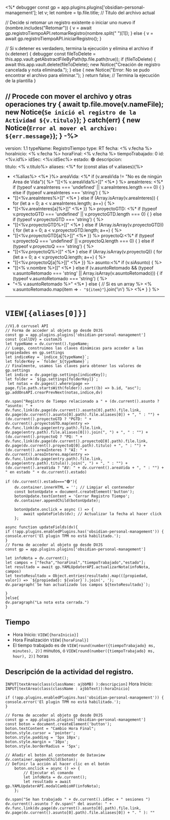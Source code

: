 <%*
debugger
const gp = app.plugins.plugins['obsidian-personal-management'];
let v;
let nombre = tp.file.title; // Título del archivo actual

// Decide si retomar un registro existente o iniciar uno nuevo
if (nombre.includes("Retomar")) {
    v = await gp.registroTiempoAPI.retomarRegistro(nombre.split(" ")[1]);
} else {
    v = await gp.registroTiempoAPI.iniciarRegistro();
}

// Si v.detener es verdadero, termina la ejecución y elimina el archivo
if (v.detener) {
debugger
    const fileToDelete = this.app.vault.getAbstractFileByPath(tp.file.path(true));
    if (fileToDelete) {
        await this.app.vault.delete(fileToDelete);
        new Notice("Creación de registro cancelada y nota eliminada.");
    } else {
        new Notice("Error: No se pudo encontrar el archivo para eliminar.");
    }
    return false; // Termina la ejecución de la plantilla
}

// Procede con mover el archivo y otras operaciones
try {
    await tp.file.move(v.nameFile);
    new Notice(`Se inició el registro de la Actividad ${v.titulo}`);
} catch(err) {
    new Notice(`Error al mover el archivo: ${err.message}`);
}
-%>
---
version: 1.1
typeName: RegistroTiempo
type: RT
fecha: <% v.fecha %>
horaInicio: <% v.fecha %>
horaFinal: <%  v.fecha %>
tiempoTrabajado: 0
id: <%v.id%>
idSec: <%v.idSec%>
estado: 🟢
descripcion:  
titulo: <% v.titulo%> 
aliases: <%* for (const alias of v.aliases){%>
- <%alias%> <%* }%>
areaVida: <%* if (v.areaVida != "No es de ningún Area de Vida"){ %> "[[<% v.areaVida%>]]" <%* } %>
areaInteres: <%* if (typeof v.areaInteres === 'undefined' || v.areaInteres.length === 0) { } else if (typeof v.areaInteres === 'string') { %>
- "[[<%v.areaInteres%>]]" <%* } else if (Array.isArray(v.areaInteres)) { for (let a = 0; a < v.areaInteres.length; a++) { %>
- "[[<%v.areaInteres[a]%>]]" <%* }} %>
proyectoGTD: <%* if (typeof v.proyectoGTD === 'undefined' || v.proyectoGTD.length === 0) { } else if (typeof v.proyectoGTD === 'string') { %>
- "[[<%v.proyectoGTD%>]]" <%* } else if (Array.isArray(v.proyectoGTD)) { for (let a = 0; a < v.proyectoGTD.length; a++) { %>
- "[[<%v.proyectoGTD[a]%>]]" <%* }} %>
proyectoQ:<%* if (typeof v.proyectoQ === 'undefined' || v.proyectoQ.length === 0) { } else if (typeof v.proyectoQ === 'string') { %>
- "[[<%v.proyectoQ%>]]" <%* } else if (Array.isArray(v.proyectoQ)) { for (let a = 0; a < v.proyectoQ.length; a++) { %>
- "[[<%v.proyectoQ[a]%>]]" <%* }} %>
asunto:<%* if (v.siAsunto) { %>
- "[[<% v.nombre %>]]"
<%* } else if (v.asuntoRetomado && (typeof v.asuntoRetomado === 'string' || Array.isArray(v.asuntoRetomado))) {
    if (typeof v.asuntoRetomado === 'string') { 
        %>
- "<% v.asuntoRetomado %>"
<%* } else { // Si es un array 
        %>
<% v.asuntoRetomado.map(item => `- "${item}"`).join('\n') %>
<%* } } %>

---

# `VIEW[{aliases[0]}]`
```dataviewjs
//V1.0 carrusel API
// Forma de acceder al objeto gp desde DVJS
const gp = app.plugins.plugins['obsidian-personal-management']
const {callDV} = customJS
let typeName = dv.current().typeName;
// Luego, construimos las claves dinámicas para acceder a las propiedades en gp.settings
let indiceKey = `indice_${typeName}`;
let folderKey = `folder_${typeName}`;
// Finalmente, usamos las claves para obtener los valores de gp.settings
let indice = dv.page(gp.settings[indiceKey]);
let folder = `${gp.settings[folderKey]}`;
 let notas = dv.pages().where(page => page.file.path.startsWith(folder)).sort((b) => b.id, "asc");
gp.addOnsAPI.crearPrevNext(notas,indice,dv)
```
```dataviewjs
dv.span("Registro de Tiempo relacionado a " + (dv.current().asunto ? "asunto: " + dv.func.link(dv.page(dv.current().asunto[0].path).file.link, dv.page(dv.current().asunto[0].path).file.aliases[0]) + ", " : "") + (dv.current().proyectoGTD ? "PGTD: " + dv.current().proyectoGTD.map(entry => dv.func.link(dv.page(entry.path).file.link, dv.page(entry.path).file.aliases[0])).join(", ") + ", " : "") + (dv.current().proyectoQ ? "PQ: " + dv.func.link(dv.page(dv.current().proyectoQ[0].path).file.link, dv.page(dv.current().proyectoQ[0].path).titulo) + ", " : "") + (dv.current().areaInteres ? "AI: " + dv.current().areaInteres.map(entry => dv.func.link(dv.page(entry.path).file.link, dv.page(entry.path).titulo)).join(", ") + ", " : "") + (dv.current().areaVida ? "AV: " + dv.current().areaVida + ", " : "") + " en estado " + dv.current().estado)
```
```dataviewjs
if (dv.current().estado==="🟢"){
	dv.container.innerHTML = ''; // Limpiar el contenedor
    const botonUpdate = document.createElement('button');
    botonUpdate.textContent = 'Cerrar Registro Tiempo';
    dv.container.appendChild(botonUpdate);

    botonUpdate.onclick = async () => {
        await updateFields(dv); // Actualizar la fecha al hacer click
    };

async function updateFields(dv){
if (!app.plugins.enabledPlugins.has('obsidian-personal-management')) {
console.error('El plugin TPM no está habilitado.');
}
// Forma de acceder al objeto gp desde DVJS
const gp = app.plugins.plugins['obsidian-personal-management']

let infoNota = dv.current();
let campos = ["fecha","horaFinal","tiempoTrabajado","estado"];
let resultado = await gp.YAMLUpdaterAPI.actualizarNota(infoNota, campos)
let textoResultado = Object.entries(resultado).map(([propiedad, valor]) => `${propiedad}: ${valor}`).join(', ');
dv.paragraph(`Se han actualizado los campos ${textoResultado}`);

}
}else{
dv.paragraph("La nota esta cerrada.")
}
```

## Tiempo
- Hora Inicio: `VIEW[{horaInicio}]`
- Hora Finalización `VIEW[{horaFinal}]`
- El tiempo trabajado es de `VIEW[round(number({tiempoTrabajado} ms, minutes), 2)]` minutos, ó `VIEW[round(number({tiempoTrabajado} ms, hour), 2)]` horas 

## Descripción de la actividad del registro.
`INPUT[textArea(class(className: ajbbMB) ):descripcion]`
Hora Inicio:
`INPUT[textArea(class(className : ajbbText)):horaInicio]` 
```dataviewjs
if (!app.plugins.enabledPlugins.has('obsidian-personal-management')) {
console.error('El plugin TPM no está habilitado.');
}

// Forma de acceder al objeto gp desde DVJS
const gp = app.plugins.plugins['obsidian-personal-management']
const boton = document.createElement('button');
boton.textContent = "Cambio Hora Final";
boton.style.cursor = 'pointer';
boton.style.padding = '5px 10px';
boton.style.margin = '10px';
boton.style.borderRadius = '5px';

// Añadir el botón al contenedor de Dataview
dv.container.appendChild(boton);
// Definir la acción al hacer clic en el botón
    boton.onclick = async () => {
        // Ejecutar el comando
        let infoNota = dv.current();
		let resultado = await gp.YAMLUpdaterAPI.modalCambioHF(infoNota);
    };
```

```dataviewjs 
dv.span("Se han trabajado " + dv.current().idSec + " sesiones ")
dv.current().asunto ? dv.span(" del asunto: " + dv.func.link(dv.page(dv.current().asunto[0].path).file.link, dv.page(dv.current().asunto[0].path).file.aliases[0]) + ". " ): ""
```

